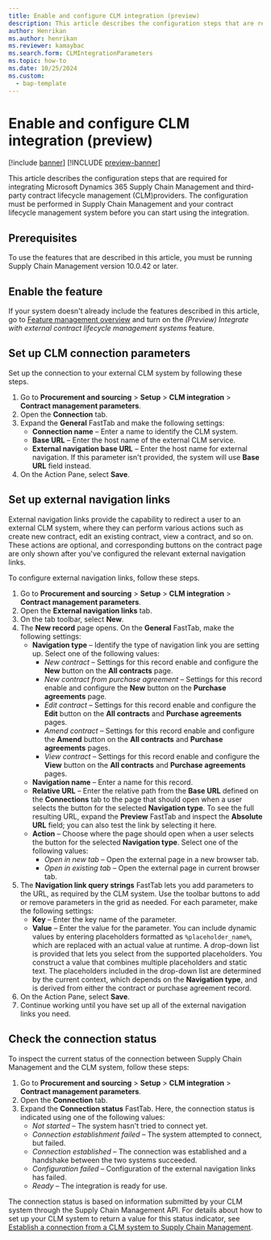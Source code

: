 ```yaml
---
title: Enable and configure CLM integration (preview)
description: This article describes the configuration steps that are required for integrating Microsoft Dynamics 365 Supply Chain Management and third-party contract lifecycle management providers
author: Henrikan
ms.author: henrikan
ms.reviewer: kamaybac
ms.search.form: CLMIntegrationParameters
ms.topic: how-to
ms.date: 10/25/2024
ms.custom: 
  - bap-template
---
```


# Enable and configure CLM integration (preview)

[!include [banner](../includes/banner.md)]
[!INCLUDE [preview-banner](~/../shared-content/shared/preview-includes/preview-banner.md)]
<!-- KFM: Preview until 10.0.43 GA  -->

This article describes the configuration steps that are required for integrating Microsoft Dynamics 365 Supply Chain Management and third-party contract lifecycle management (CLM)providers. The configuration must be performed in Supply Chain Management and your contract lifecycle management system before you can start using the integration.

<!-- KFM: I seems like all of these settings might be made automatically from the external system. Maybe we should mention that here.
 -->

## Prerequisites

To use the features that are described in this article, you must be running Supply Chain Management version 10.0.42 or later.

## Enable the feature

If your system doesn't already include the features described in this article, go to [Feature management overview](../../../../fin-ops-core/fin-ops/get-started/feature-management/feature-management-overview.md) and turn on the *(Preview) Integrate with external contract lifecycle management systems* feature.

## Set up CLM connection parameters

Set up the connection to your external CLM system by following these steps.

1. Go to **Procurement and sourcing** \> **Setup** \> **CLM integration** \> **Contract management parameters**.
1. Open the **Connection** tab.
1. Expand the **General** FastTab and make the following settings:
    - **Connection name** – Enter a name to identify the CLM system.
    - **Base URL** – Enter the host name of the external CLM service. <!--KFM: We should explain a bit more about how these two URLs are different and/or used. -->
    - **External navigation base URL** – Enter the host name for external navigation. If this parameter isn't provided, the system will use **Base URL** field instead.
1. On the Action Pane, select **Save**.

## Set up external navigation links

External navigation links provide the capability to redirect a user to an external CLM system, where they can perform various actions such as create new contract, edit an existing contract, view a contract, and so on. These actions are optional, and corresponding buttons on the contract page are only shown after you've configured the relevant external navigation links.

To configure external navigation links, follow these steps.

1. Go to **Procurement and sourcing** \> **Setup** \> **CLM integration** \> **Contract management parameters**.
1. Open the **External navigation links** tab.
1. On the tab toolbar, select **New**.
1. The **New record** page opens. On the **General** FastTab, make the following settings:
    - **Navigation type** – Identify the type of navigation link you are setting up. Select one of the following values:
        - *New contract* – Settings for this record enable and configure the **New** button on the **All contracts** page.
        - *New contract from purchase agreement* – Settings for this record enable and configure the **New** button on the **Purchase agreements** page.
        - *Edit contract* – Settings for this record enable and configure the **Edit** button on the **All contracts** and **Purchase agreements** pages.
        - *Amend contract* – Settings for this record enable and configure the **Amend** button on the **All contracts** and **Purchase agreements** pages.
        - *View contract* – Settings for this record enable and configure the **View** button on the **All contracts** and **Purchase agreements** pages.  
    - **Navigation name** – Enter a name for this record. <!--KFM: Where is this used? Does this do anything? -->
    - **Relative URL** – Enter the relative path from the **Base URL** defined on the **Connections** tab to the page that should open when a user selects the button for the selected **Navigation type**. To see the full resulting URL, expand the **Preview** FastTab and inspect the **Absolute URL** field; you can also test the link by selecting it here. <!--KFM: I made some assumptions here. Please confirm. -->
    - **Action** – Choose where the page should open when a user selects the button for the selected **Navigation type**. Select one of the following values:
       - *Open in new tab* – Open the external page in a new browser tab.
       - *Open in existing tab* – Open the external page in current browser tab.
1. The **Navigation link query strings** FastTab lets you add parameters to the URL, as required by the CLM system. Use the toolbar buttons to add or remove parameters in the grid as needed. For each parameter, make the following settings:
    - **Key** – Enter the key name of the parameter.
    - **Value** – Enter the value for the parameter. You can include dynamic values by entering placeholders formatted as `%placeholder_name%`, which are replaced with an actual value at runtime. A drop-down list is provided that lets you select from the supported placeholders. You construct a value that combines multiple placeholders and static text. The placeholders included in the drop-down list are determined by the current context, which depends on the **Navigation type**, and is derived from either the contract or purchase agreement record. <!--KFM: This field is very narrow and hard to use. There is plenty of space. Can it be wider? -->
1. On the Action Pane, select **Save**.
1. Continue working until you have set up all of the external navigation links you need.

## Check the connection status

To inspect the current status of the connection between Supply Chain Management and the CLM system, follow these steps:

1. Go to **Procurement and sourcing** \> **Setup** \> **CLM integration** \> **Contract management parameters**.
1. Open the **Connection** tab.
1. Expand the **Connection status** FastTab. Here, the connection status is indicated using one of the following values:
    - *Not started* – The system hasn't tried to connect yet.
    - *Connection establishment failed* – The system attempted to connect, but failed.
    - *Connection established* – The connection was established and a handshake between the two systems succeeded.
    - *Configuration failed* – Configuration of the external navigation links has failed. <!--KFM: Do we mean that the connection succeeded, but something is wrong with at least one of our **External navigation links**? -->
    - *Ready* – The integration is ready for use.

The connection status is based on information submitted by your CLM system through the Supply Chain Management API. For details about how to set up your CLM system to return a value for this status indicator, see [Establish a connection from a CLM system to Supply Chain Management](clm-establish-connection.md).
